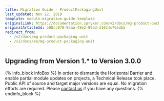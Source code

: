 ```yaml
---
title: Migration Guide - ProductPackagingUnit
last_updated: Nov 22, 2019
template: module-migration-guide-template
originalLink: https://documentation.spryker.com/v2/docs/mg-product-packaging-unit
originalArticleId: b08cc970-9aaa-48e2-89a3-31034c7653b5
redirect_from:
  - /v2/docs/mg-product-packaging-unit
  - /v2/docs/en/mg-product-packaging-unit
---
```


## Upgrading from Version 1.* to Version 3.0.0

{% info_block infoBox %}
In order to dismantle the Horizontal Barrier and enable partial module updates on projects, a Technical Release took place. Public API of source and target major versions are equal. No migration efforts are required. Please [contact us](https://spryker.com/en/support/) if you have any questions.
{% endinfo_block %}

